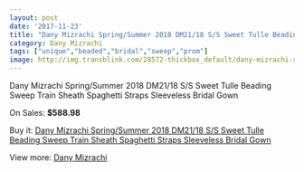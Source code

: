 ```yaml
---
layout: post
date: '2017-11-23'
title: "Dany Mizrachi Spring/Summer 2018 DM21/18 S/S Sweet Tulle Beading Sweep Train Sheath Spaghetti Straps Sleeveless Bridal Gown"
category: Dany Mizrachi
tags: ["unique","beaded","bridal","sweep","prom"]
image: http://img.transblink.com/28572-thickbox_default/dany-mizrachi-spring-summer-2018-dm21-18-s-s-sweet-tulle-beading-sweep-train-sheath-spaghetti-straps-sleeveless-bridal-gown.jpg
---
```

Dany Mizrachi Spring/Summer 2018 DM21/18 S/S Sweet Tulle Beading Sweep Train Sheath Spaghetti Straps Sleeveless Bridal Gown

On Sales: **$588.98**
<a href="https://www.transblink.com/en/dany-mizrachi/9334-dany-mizrachi-spring-summer-2018-dm21-18-s-s-sweet-tulle-beading-sweep-train-sheath-spaghetti-straps-sleeveless-bridal-gown.html"><amp-img layout="responsive" width="600" height="600" src="//img.transblink.com/28572-thickbox_default/dany-mizrachi-spring-summer-2018-dm21-18-s-s-sweet-tulle-beading-sweep-train-sheath-spaghetti-straps-sleeveless-bridal-gown.jpg" alt="Dany Mizrachi Spring/Summer 2018 DM21/18 S/S Sweet Tulle Beading Sweep Train Sheath Spaghetti Straps Sleeveless Bridal Gown 0" /></a>
<a href="https://www.transblink.com/en/dany-mizrachi/9334-dany-mizrachi-spring-summer-2018-dm21-18-s-s-sweet-tulle-beading-sweep-train-sheath-spaghetti-straps-sleeveless-bridal-gown.html"><amp-img layout="responsive" width="600" height="600" src="//img.transblink.com/28574-thickbox_default/dany-mizrachi-spring-summer-2018-dm21-18-s-s-sweet-tulle-beading-sweep-train-sheath-spaghetti-straps-sleeveless-bridal-gown.jpg" alt="Dany Mizrachi Spring/Summer 2018 DM21/18 S/S Sweet Tulle Beading Sweep Train Sheath Spaghetti Straps Sleeveless Bridal Gown 1" /></a>
<a href="https://www.transblink.com/en/dany-mizrachi/9334-dany-mizrachi-spring-summer-2018-dm21-18-s-s-sweet-tulle-beading-sweep-train-sheath-spaghetti-straps-sleeveless-bridal-gown.html"><amp-img layout="responsive" width="600" height="600" src="//img.transblink.com/28573-thickbox_default/dany-mizrachi-spring-summer-2018-dm21-18-s-s-sweet-tulle-beading-sweep-train-sheath-spaghetti-straps-sleeveless-bridal-gown.jpg" alt="Dany Mizrachi Spring/Summer 2018 DM21/18 S/S Sweet Tulle Beading Sweep Train Sheath Spaghetti Straps Sleeveless Bridal Gown 2" /></a>

Buy it: [Dany Mizrachi Spring/Summer 2018 DM21/18 S/S Sweet Tulle Beading Sweep Train Sheath Spaghetti Straps Sleeveless Bridal Gown](https://www.transblink.com/en/dany-mizrachi/9334-dany-mizrachi-spring-summer-2018-dm21-18-s-s-sweet-tulle-beading-sweep-train-sheath-spaghetti-straps-sleeveless-bridal-gown.html "Dany Mizrachi Spring/Summer 2018 DM21/18 S/S Sweet Tulle Beading Sweep Train Sheath Spaghetti Straps Sleeveless Bridal Gown")

View more: [Dany Mizrachi](https://www.transblink.com/en/82-dany-mizrachi "Dany Mizrachi")
